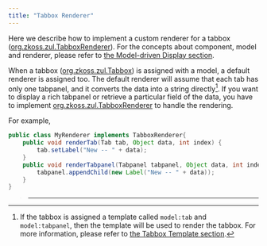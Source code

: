 ```yaml
---
title: "Tabbox Renderer"
---
```


Here we describe how to implement a custom renderer for a tabbox
([org.zkoss.zul.TabboxRenderer](https://www.zkoss.org/javadoc/latest/zk/org/zkoss/zul/TabboxRenderer.html)). For
the concepts about component, model and renderer, please refer to [the Model-driven Display section]({{site.baseurl}}/zk_dev_ref/mvc/list_model#Model-driven_Display).

When a tabbox ([org.zkoss.zul.Tabbox](https://www.zkoss.org/javadoc/latest/zk/org/zkoss/zul/Tabbox.html)) is assigned with
a model, a default renderer is assigned too. The default renderer will
assume that each tab has only one tabpanel, and it converts the data
into a string directly[^1]. If you want to display a rich tabpanel or
retrieve a particular field of the data, you have to implement
[org.zkoss.zul.TabboxRenderer](https://www.zkoss.org/javadoc/latest/zk/org/zkoss/zul/TabboxRenderer.html) to
handle the rendering.

For example,

```java
public class MyRenderer implements TabboxRenderer{
    public void renderTab(Tab tab, Object data, int index) {
        tab.setLabel("New -- " + data);
    }
    public void renderTabpanel(Tabpanel tabpanel, Object data, int index) {
        tabpanel.appendChild(new Label("New -- " + data));
    }
}
```

> ------------------------------------------------------------------------
>
> <references/>

[^1]: If the tabbox is assigned a template called `model:tab` and
    `model:tabpanel`, then the template will be used to render the
    tabbox. For more information, please refer to [the Tabbox Template section]({{site.baseurl}}/zk_dev_ref/mvc/tabbox_template).
